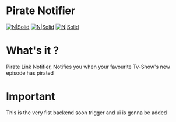 # Pirate Notifier

[![N|Solid](https://img.shields.io/badge/needs-Trigger-green.svg)](https://dizi-fi.ml)
[![N|Solid](https://img.shields.io/badge/needs-cron-blue.svg)](https://dizi-fi.ml)
[![N|Solid](https://img.shields.io/badge/pirate-Alert-red.svg)](https://dizi-fi.ml)


# What's it ?

Pirate  Link Notifier, Notifies you when your favourite Tv-Show's new episode has pirated

# Important
This is the very fist backend soon trigger and ui is gonna be added

